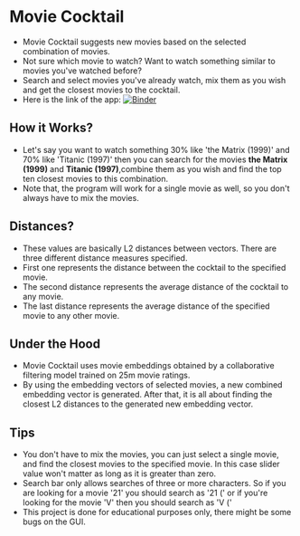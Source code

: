# Movie Cocktail
* Movie Cocktail suggests new movies based on the selected combination of movies.
* Not sure which movie to watch? Want to watch something similar to movies you've watched before?
* Search and select movies you've already watch, mix them as you wish and get the closest movies to the cocktail.
* Here is the link of the app: [![Binder](https://mybinder.org/badge_logo.svg)](https://mybinder.org/v2/gh/yildize/movieCombiner/master?urlpath=voila%2Frender%2FmovieCombiner.ipynb)

## How it Works?
* Let's say you want to watch something 30% like 'the Matrix (1999)' and 70% like 'Titanic (1997)' then you can search for the movies **the Matrix (1999)** and **Titanic (1997)**,combine them as you wish and find the top ten closest movies to this combination.
* Note that, the program will work for a single movie as well, so you don't always have to mix the movies.

## Distances?
* These values are basically L2 distances between vectors. There are three different distance measures specified.
* First one represents the distance between the cocktail to the specified movie.
* The second distance represents the average distance of the cocktail to any movie.
* The last distance represents the average distance of the specified movie to any other movie.

## Under the Hood
* Movie Cocktail uses movie embeddings obtained by a collaborative filtering model trained on 25m movie ratings.
* By using the embedding vectors of selected movies, a new combined embedding vector is generated. After that, it is all about finding the closest L2 distances to the generated new embedding vector.

## Tips
* You don't have to mix the movies, you can just select a single movie, and find the closest movies to the specified movie. In this case slider value won't matter as long as it is greater than zero.
* Search bar only allows searches of three or more characters. So if you are looking for a movie '21' you should search as '21 (' or if you're looking for the movie 'V' then you should search as 'V ('
* This project is done for educational purposes only, there might be some bugs on the GUI.
